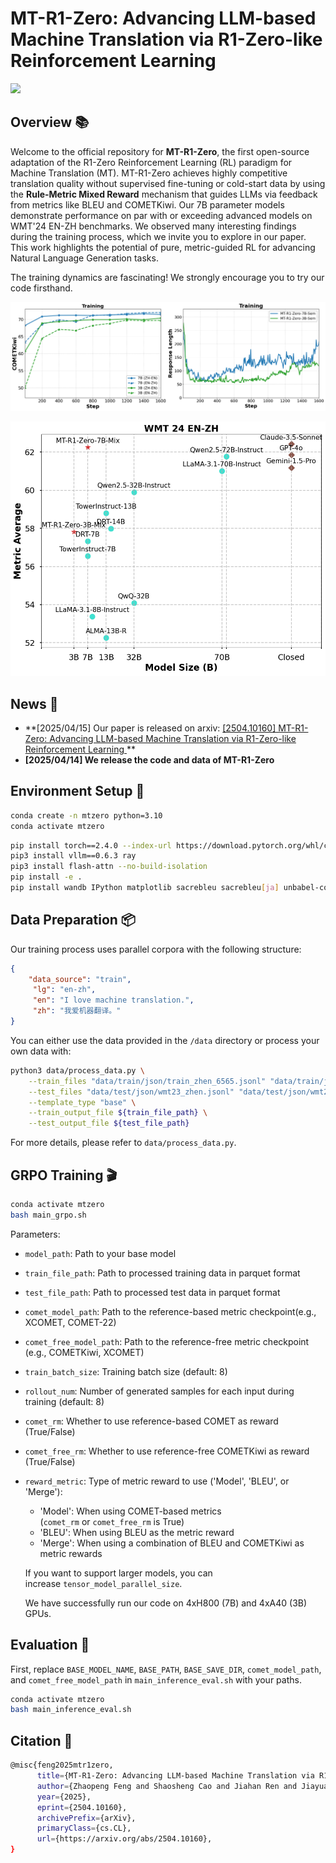# MT-R1-Zero: Advancing LLM-based Machine Translation via R1-Zero-like Reinforcement Learning

<a href='https://arxiv.org/abs/2504.10160'><img src='https://img.shields.io/badge/arXiv-2504.10160-b31b1b.svg'></a> &nbsp;


## Overview **📚**


Welcome to the official repository for **MT-R1-Zero**, the first open-source adaptation of the R1-Zero Reinforcement Learning (RL) paradigm for Machine Translation (MT). MT-R1-Zero achieves highly competitive translation quality without supervised fine-tuning or cold-start data by using the **Rule-Metric Mixed Reward** mechanism that guides LLMs via feedback from metrics like BLEU and COMETKiwi. Our 7B parameter models demonstrate performance on par with or exceeding advanced models on WMT'24 EN-ZH benchmarks. We observed many interesting findings during the training process, which we invite you to explore in our paper. This work highlights the potential of pure, metric-guided RL for advancing Natural Language Generation tasks. 

The training dynamics are fascinating! We strongly encourage you to try our code firsthand.

![zhen_training.png](asset/zhen_training.png)

![intro.png](asset/intro.png)

## News 📢
- **[2025/04/15] Our paper is released on arxiv: [[2504.10160] MT-R1-Zero: Advancing LLM-based Machine Translation via R1-Zero-like Reinforcement Learning ](https://arxiv.org/abs/2504.10160)  **
- **[2025/04/14] We release the code and data of MT-R1-Zero**

## **Environment Setup 🔧**


```bash
conda create -n mtzero python=3.10
conda activate mtzero
```

```bash
pip install torch==2.4.0 --index-url https://download.pytorch.org/whl/cu124
pip3 install vllm==0.6.3 ray
pip3 install flash-attn --no-build-isolation
pip install -e . 
pip install wandb IPython matplotlib sacrebleu sacrebleu[ja] unbabel-comet
```

## Data Preparation 📦

Our training process uses parallel corpora with the following structure:

```json
{
	"data_source": "train",
	 "lg": "en-zh", 
	 "en": "I love machine translation.", 
	 "zh": "我爱机器翻译。"
}
```

You can either use the data provided in the `/data` directory or process your own data with:

```bash
python3 data/process_data.py \
    --train_files "data/train/json/train_zhen_6565.jsonl" "data/train/json/train_enzh_6565.jsonl" \
    --test_files "data/test/json/wmt23_zhen.jsonl" "data/test/json/wmt24_enzh.jsonl" \
    --template_type "base" \
    --train_output_file ${train_file_path} \
    --test_output_file ${test_file_path}
```

For more details, please refer to `data/process_data.py`.

## GRPO Training 🎬️

```bash
conda activate mtzero
bash main_grpo.sh
```

Parameters:

- `model_path`: Path to your base model
- `train_file_path`: Path to processed training data in parquet format
- `test_file_path`: Path to processed test data in parquet format
- `comet_model_path`: Path to the reference-based metric checkpoint(e.g., XCOMET, COMET-22)
- `comet_free_model_path`: Path to the reference-free metric checkpoint (e.g., COMETKiwi, XCOMET)
- `train_batch_size`: Training batch size (default: 8)
- `rollout_num`: Number of generated samples for each input during training (default: 8)
- `comet_rm`: Whether to use reference-based COMET as reward (True/False)
- `comet_free_rm`: Whether to use reference-free COMETKiwi as reward (True/False)
- `reward_metric`: Type of metric reward  to use ('Model', 'BLEU', or 'Merge'):
    - 'Model': When using COMET-based metrics (`comet_rm` or `comet_free_rm` is True)
    - 'BLEU': When using BLEU as the metric reward
    - 'Merge': When using a combination of BLEU and COMETKiwi as metric rewards
    
    If you want to support larger models, you can increase `tensor_model_parallel_size`. 
    
    We have successfully run our code on 4xH800 (7B) and 4xA40 (3B) GPUs. 
    

## Evaluation 🎰

First, replace `BASE_MODEL_NAME`, `BASE_PATH`, `BASE_SAVE_DIR`, `comet_model_path`, and `comet_free_model_path` in `main_inference_eval.sh` with your paths.

```bash
conda activate mtzero
bash main_inference_eval.sh
```

## Citation **📝**

```bash
@misc{feng2025mtr1zero,
      title={MT-R1-Zero: Advancing LLM-based Machine Translation via R1-Zero-like Reinforcement Learning}, 
      author={Zhaopeng Feng and Shaosheng Cao and Jiahan Ren and Jiayuan Su and Ruizhe Chen and Yan Zhang and Zhe Xu and Yao Hu and Jian Wu and Zuozhu Liu},
      year={2025},
      eprint={2504.10160},
      archivePrefix={arXiv},
      primaryClass={cs.CL},
      url={https://arxiv.org/abs/2504.10160}, 
}
```